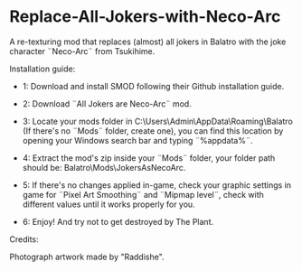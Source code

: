 # Replace-All-Jokers-with-Neco-Arc
A re-texturing mod that replaces (almost) all jokers in Balatro with the joke character ¨Neco-Arc¨ from Tsukihime.

Installation guide:

- 1: Download and install SMOD following their Github installation guide.

- 2: Download ¨All Jokers are Neco-Arc¨ mod.

- 3: Locate ﻿your mods folder in C:\Users\Admin\AppData\Roaming\Balatro (If there's no ¨Mods¨ folder, create one), you can find this location by opening your Windows search bar and typing ¨%appdata%¨.

- 4: Extract the mod's zip inside your ¨Mods¨ folder, your folder path should be: Balatro\Mods\JokersAsNecoArc.

- 5: If there's no changes applied in-game, check your graphic settings in game for ¨Pixel Art Smoothing¨ and ¨Mipmap level¨, check with different values until it works properly for you.

- 6: Enjoy! And try not to get destroyed by The Plant.

Credits:

Photograph artwork made by "Raddishe".
